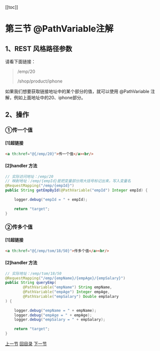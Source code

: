 [[toc]]

# 第三节 @PathVariable注解

## 1、REST 风格路径参数

请看下面链接：

> /emp/20
>
> /shop/product/iphone

如果我们想要获取链接地址中的某个部分的值，就可以使用 @PathVariable 注解，例如上面地址中的20、iphone部分。



## 2、操作

### ①传一个值

#### [1]超链接

```html
<a th:href="@{/emp/20}">传一个值</a><br/>
```



#### [2]handler 方法

```java
// 实际访问地址：/emp/20
// 映射地址：/emp/{empId}是把变量部分用大括号标记出来，写入变量名
@RequestMapping("/emp/{empId}")
public String getEmpById(@PathVariable("empId") Integer empId) {
    
    logger.debug("empId = " + empId);
    
    return "target";
}
```



### ②传多个值

#### [1]超链接

```html
<a th:href="@{/emp/tom/18/50}">传多个值</a><br/>
```



#### [2]handler 方法

```java
// 实际地址：/emp/tom/18/50
@RequestMapping("/emp/{empName}/{empAge}/{empSalary}")
public String queryEmp(
        @PathVariable("empName") String empName,
        @PathVariable("empAge") Integer empAge,
        @PathVariable("empSalary") Double empSalary
) {
    
    logger.debug("empName = " + empName);
    logger.debug("empAge = " + empAge);
    logger.debug("empSalary = " + empSalary);
    
    return "target";
}
```



[上一节](verse02.html) [回目录](index.html) [下一节](verse04.html)